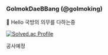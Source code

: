 ### GolmokDaeBBang (@golmoking)
👋 Hello
국방의 의무를 다하는중

[![Solved.ac Profile](http://mazassumnida.wtf/api/v2/generate_badge?boj=golmokdaebbang)](https://solved.ac/golmokdaebbang/)  

공사예정

<!--
- 청강문화산업대학교 게임컨텐츠스쿨 1학년
- 선린인터넷고등학교 게임개발동아리 [Zer0pen](https://github.com/zer0pen) 14기 부부장
- 게임 프로그래밍 : Unity, Unreal, C++
- 게임 3D 아트 : 3Ds Max, Shader
**Golmoking/Golmoking** is a ✨ _special_ ✨ repository because its `README.md` (this file) appears on your GitHub profile.

Here are some ideas to get you started:

- 🔭 I’m currently working on ...
- 🌱 I’m currently learning ...
- 👯 I’m looking to collaborate on ...
- 🤔 I’m looking for help with ...
- 💬 Ask me about ...
- 📫 How to reach me: ...
- 😄 Pronouns: ...
- ⚡ Fun fact: ...
-->
